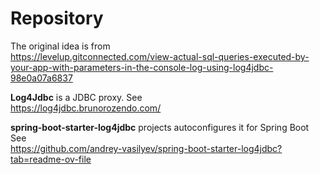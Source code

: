 # Repository

The original idea is from  
https://levelup.gitconnected.com/view-actual-sql-queries-executed-by-your-app-with-parameters-in-the-console-log-using-log4jdbc-98e0a07a6837

**Log4Jdbc** is a JDBC proxy.
See  
https://log4jdbc.brunorozendo.com/

**spring-boot-starter-log4jdbc** projects autoconfigures it for Spring Boot
See  
https://github.com/andrey-vasilyev/spring-boot-starter-log4jdbc?tab=readme-ov-file